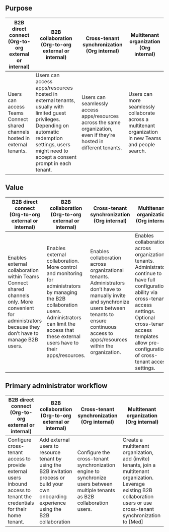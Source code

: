 ## Purpose

| B2B direct connect (Org-to-org external or internal) | B2B collaboration (Org-to-org external or internal) | Cross-tenant synchronization (Org internal) | Multitenant organization (Org internal) |
|------------------------------------------------------|---------------------------------------------------|--------------------------------------------|-----------------------------------------|
| Users can access Teams Connect shared channels hosted in external tenants. | Users can access apps/resources hosted in external tenants, usually with limited guest privileges. Depending on automatic redemption settings, users might need to accept a consent prompt in each tenant. | Users can seamlessly access apps/resources across the same organization, even if they’re hosted in different tenants. | Users can more seamlessly collaborate across a multitenant organization in new Teams and people search. |

## Value

| B2B direct connect (Org-to-org external or internal) | B2B collaboration (Org-to-org external or internal) | Cross-tenant synchronization (Org internal) | Multitenant organization (Org internal) |
|------------------------------------------------------|---------------------------------------------------|--------------------------------------------|-----------------------------------------|
| Enables external collaboration within Teams Connect shared channels only. More convenient for administrators because they don’t have to manage B2B users. | Enables external collaboration. More control and monitoring for administrators by managing the B2B collaboration users. Administrators can limit the access that these external users have to their apps/resources. | Enables collaboration across organizational tenants. Administrators don’t have to manually invite and synchronize users between tenants to ensure continuous access to apps/resources within the organization. | Enables collaboration across organizational tenants. Administrators continue to have full configuration ability via cross-tenant access settings. Optional cross-tenant access templates allow pre-configuration of cross-tenant access settings. |

## Primary administrator workflow

| B2B direct connect (Org-to-org external or internal) | B2B collaboration (Org-to-org external or internal) | Cross-tenant synchronization (Org internal) | Multitenant organization (Org internal) |
|------------------------------------------------------|---------------------------------------------------|--------------------------------------------|-----------------------------------------|
| Configure cross-tenant access to provide external users inbound access to tenant the credentials for their home tenant. | Add external users to resource tenant by using the B2B invitation process or build your own onboarding experience using the B2B collaboration | Configure the cross-tenant synchronization engine to synchronize users between multiple tenants as B2B collaboration users. | Create a multitenant organization, add (invite) tenants, join a multitenant organization. Leverage existing B2B collaboration users or use cross-tenant synchronization to [Med]